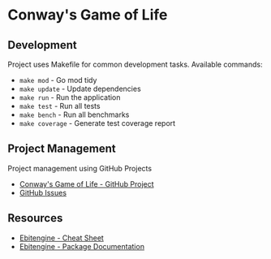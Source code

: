 # Conway's Game of Life

## Development

Project uses Makefile for common development tasks.
Available commands:

- `make mod` - Go mod tidy
- `make update` - Update dependencies
- `make run` - Run the application
- `make test` - Run all tests
- `make bench` - Run all benchmarks
- `make coverage` - Generate test coverage report

## Project Management

Project management using GitHub Projects
* [Conway's Game of Life - GitHub Project](https://github.com/users/kamil-duda/projects/2)
* [GitHub Issues](https://github.com/kamil-duda/conway-game-of-life/issues) 

## Resources

- [Ebitengine - Cheat Sheet](https://ebitengine.org/en/documents/cheatsheet.html)
- [Ebitengine - Package Documentation](https://pkg.go.dev/github.com/hajimehoshi/ebiten/v2)

